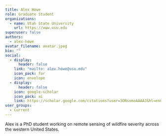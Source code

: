 ```yaml
---
title: Alex Howe
role: Graduate Student
organizations:
  - name: Utah State University
    url: https://www.usu.edu
superuser: false
authors:
  - alex-howe
avatar_filename: avatar.jpeg
bio: ""
social:
  - display:
      header: false
    link: "mailto: alex.howe@usu.edu"
    icon_pack: far
    icon: envelope
  - display:
      header: false
    icon: google-scholar
    icon_pack: ai
    link: https://scholar.google.com/citations?user=3ONsomoAAAAJ&hl=en&oi=sra
user_groups:
  - Current
---
```

<!--StartFragment-->

Alex is a PhD student working on remote sensing of wildfire severity across the western United States.

<!--EndFragment-->
